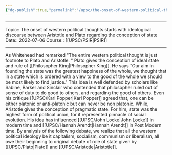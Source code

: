 ```yaml
---
{"dg-publish":true,"permalink":"/upsc/the-onset-of-western-political-thoughts-starts-with-ideological-discourse-between-aristotle-and-plato-regarding-the-conception-of-state/","dgHomeLink":true,"dgPassFrontmatter":false}
---
```


----
Topic:: The onset of western political thoughts starts with ideological discourse between Aristotle and Plato regarding the conception of state
Date:: 2022-07-06
Course:: [[UPSC/PSIR|PSIR]] 

----

As Whitehead had remarked "The entire western political thought is just footnote to Plato and Aristotle. "
Plato gives the conception of ideal state and rule of [[Philosopher King|Philosopher King]].  He says “Our aim in founding the state was the greatest happiness of the whole, we thought that in a state which is ordered with a view to the good of the whole we should be most likely to find justice." This idea is well defended by scholars like Sabine, Barker and Sinclair who contended that philosopher ruled out of sense of duty to do good to others, and regarding the good of others. Even his critique [[UPSC/Karl Popper|Karl Popper]] agreed that, one can be either platonic or anti-platonic but can never be non platonic.
While, Aristotle gives the conception of pragmatic state. For him, state was the highest form of political union, for it represented pinnacle of social evolution. His idea has influenced [[UPSC/John Locke|John Locke]] in modern time and [[UPSC/Hannah Arendt|Hannah Arendt]] in Post Modern time.
By analysis of the following debate, we realize that all the western political ideology be it capitalism, socialism, communism or liberalism, all owe their beginning to original debate of role of state given by [[UPSC/Plato|Plato]] and [[UPSC/Aristotle|Aristotle]]. 